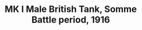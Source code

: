 ---
layout: product
title: "MK I Male British Tank, Somme Battle period, 1916     "
price: "1400" 
desc: "1/72 Maketa"
img_path: "/assets/img/MBLTD72001.webp"
brand: "MasterBox"
available: false
special_offer: false
new: false
soon: false
cat: "010000"
subcat: "015300"
subsubcat: "0N/A"
sifra: "MBLTD72001"
popular: false
spec: false
---